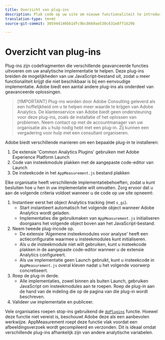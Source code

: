 ```yaml
---
title: Overzicht van plug-ins
description: Plak code op uw site om nieuwe functionaliteit te introduceren.
translation-type: tm+mt
source-git-commit: 365944140bb1dfc9bc8669ae530c631e8ff1629b

---
```



# Overzicht van plug-ins

Plug-ins zijn codefragmenten die verschillende geavanceerde functies uitvoeren om uw analytische implementatie te helpen. Deze plug-ins breiden de mogelijkheden van uw JavaScript-bestand uit, zodat u meer functionaliteit krijgt die niet beschikbaar is bij een eenvoudige implementatie. Adobe biedt een aantal andere plug-ins als onderdeel van geavanceerde oplossingen.

> [!IMPORTANT] Plug-ins worden door Adobe Consulting geleverd als een hoffelijkheid om u te helpen meer waarde te krijgen van Adobe Analytics. De klantenservice van Adobe biedt geen ondersteuning voor deze plug-ins, zoals de installatie of het oplossen van problemen. Neem contact op met de accountmanager van uw organisatie als u hulp nodig hebt met een plug-in. Zij kunnen een vergadering voor hulp met een consultant organiseren.

Adobe biedt verschillende manieren om een bepaalde plug-in te installeren:

1. De extensie &#39;Common Analytics Plugins&#39; gebruiken met Adobe Experience Platform Launch
2. Code van insteekmodule plakken met de aangepaste code-editor van Launch
3. De insteekcode in het `AppMeasurement.js` bestand plakken

Elke organisatie heeft verschillende implementatiebehoeften, zodat u kunt besluiten hoe u hen in uw implementatie wilt omvatten. Zorg ervoor dat u aan de volgende criteria voldoet wanneer u de code op uw site opneemt:

1. Instantieer eerst het object Analytics tracking (met `s_gi`).
   * Start instantieert automatisch het volgende object wanneer Adobe Analytics wordt geladen.
   * Implementaties die gebruikmaken van `AppMeasurement.js` initialiseren doorgaans het volgende object boven aan het JavaScript-bestand.
2. Neem tweede plug-incode op.
   * De extensie &#39;Algemene insteekmodules voor analyse&#39; heeft een actieconfiguratie waarmee u insteekmodules kunt initialiseren.
   * Als u de insteekmodule niet wilt gebruiken, kunt u insteekcode plakken in de aangepaste code-editor wanneer u de extensie Analytics configureert.
   * Als uw implementatie geen Launch gebruikt, kunt u insteekcode in `AppMeasurement.js` overal kleven nadat u het volgende voorwerp concretiseert.
3. Roep de plug-in derde.
   * Alle implementaties, zowel binnen als buiten Launch, gebruiken JavaScript om insteekmodules aan te roepen. Roep de plug-in aan de hand van de indeling die op de pagina van die plug-in wordt beschreven.
4. Valideer uw implementatie en publiceer.

Vele organisaties roepen stop-ins gebruikend de [`doPlugins`](../functions/doplugins.md) functie. Hoewel deze functie niet vereist is, beschouwt Adobe deze als een aanbevolen werkwijze. AppMeasurement roept deze functie vlak voordat een afbeeldingsverzoek wordt gecompileerd en verzonden. Dit is ideaal omdat verschillende plug-ins afhankelijk zijn van andere analytische variabelen.
